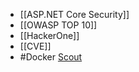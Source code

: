- [[ASP.NET Core Security]]
- [[OWASP TOP 10]]
- [[HackerOne]]
- [[CVE]]
- #Docker [Scout](https://docs.docker.com/scout/)